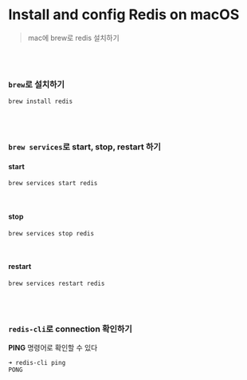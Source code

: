 # Install and config Redis on macOS

> mac에 brew로 redis 설치하기

<br>

<br>

### `brew`로 설치하기

```shell
brew install redis
```

<br>

<br>

### `brew services`로 start, stop, restart 하기

#### start

```shell
brew services start redis
```

<br>

#### stop

```shell
brew services stop redis
```

<br>

#### restart

```shell
brew services restart redis
```

<br>

<br>

### `redis-cli`로 connection 확인하기

**PING** 명령어로 확인할 수 있다

```shell
➜ redis-cli ping
PONG
```

